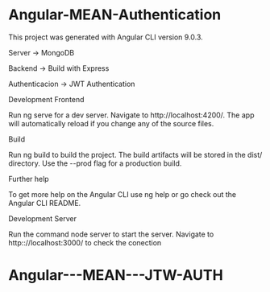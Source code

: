 # Angular-MEAN-Authentication

This project was generated with Angular CLI version 9.0.3.

Server -> MongoDB

Backend -> Build with Express 

Authenticacion -> JWT Authentication


Development Frontend


Run ng serve for a dev server. Navigate to http://localhost:4200/. The app will automatically reload if you change any of the source files.


Build


Run ng build to build the project. The build artifacts will be stored in the dist/ directory. Use the --prod flag for a production build.


Further help

To get more help on the Angular CLI use ng help or go check out the Angular CLI README.



Development Server

Run the command node server to start the server. Navigate to http:://localhost:3000/ to check the conection

# Angular---MEAN---JTW-AUTH
